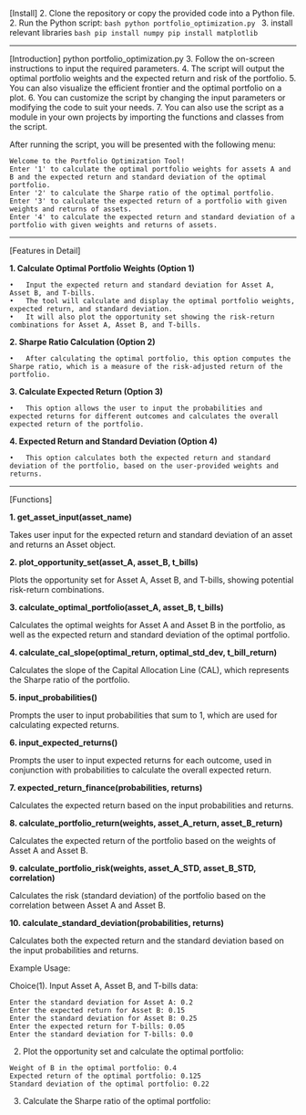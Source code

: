 
[Install]
2. Clone the repository or copy the provided code into a Python file.
	2.	Run the Python script:
        ```bash
        python portfolio_optimization.py
        ```
   3. install relevant libraries
        ```bash
        pip install numpy
        pip install matplotlib
        ```
      
************************************************************************************************************************************************************************************
[Introduction]
python portfolio_optimization.py
    3.	Follow the on-screen instructions to input the required parameters.
    4.	The script will output the optimal portfolio weights and the expected return and risk of the portfolio.
    5.	You can also visualize the efficient frontier and the optimal portfolio on a plot.
    6.	You can customize the script by changing the input parameters or modifying the code to suit your needs.
    7.	You can also use the script as a module in your own projects by importing the functions and classes from the script.

After running the script, you will be presented with the following menu:
``````
Welcome to the Portfolio Optimization Tool!
Enter '1' to calculate the optimal portfolio weights for assets A and B and the expected return and standard deviation of the optimal portfolio.
Enter '2' to calculate the Sharpe ratio of the optimal portfolio.
Enter '3' to calculate the expected return of a portfolio with given weights and returns of assets.
Enter '4' to calculate the expected return and standard deviation of a portfolio with given weights and returns of assets.
``````

************************************************************************************************************************************************************************************

[Features in Detail]

**1. Calculate Optimal Portfolio Weights (Option 1)**

	•	Input the expected return and standard deviation for Asset A, Asset B, and T-bills.
	•	The tool will calculate and display the optimal portfolio weights, expected return, and standard deviation.
	•	It will also plot the opportunity set showing the risk-return combinations for Asset A, Asset B, and T-bills.

**2. Sharpe Ratio Calculation (Option 2)**

	•	After calculating the optimal portfolio, this option computes the Sharpe ratio, which is a measure of the risk-adjusted return of the portfolio.

**3. Calculate Expected Return (Option 3)**

	•	This option allows the user to input the probabilities and expected returns for different outcomes and calculates the overall expected return of the portfolio.

**4. Expected Return and Standard Deviation (Option 4)**

	•	This option calculates both the expected return and standard deviation of the portfolio, based on the user-provided weights and returns.


************************************************************************************************************************************************************************************
[Functions]

**1. get_asset_input(asset_name)**

Takes user input for the expected return and standard deviation of an asset and returns an Asset object.

**2. plot_opportunity_set(asset_A, asset_B, t_bills)**

Plots the opportunity set for Asset A, Asset B, and T-bills, showing potential risk-return combinations.

**3. calculate_optimal_portfolio(asset_A, asset_B, t_bills)**

Calculates the optimal weights for Asset A and Asset B in the portfolio, as well as the expected return and standard deviation of the optimal portfolio.

**4. calculate_cal_slope(optimal_return, optimal_std_dev, t_bill_return)**

Calculates the slope of the Capital Allocation Line (CAL), which represents the Sharpe ratio of the portfolio.

**5. input_probabilities()**

Prompts the user to input probabilities that sum to 1, which are used for calculating expected returns.

**6. input_expected_returns()**

Prompts the user to input expected returns for each outcome, used in conjunction with probabilities to calculate the overall expected return.

**7. expected_return_finance(probabilities, returns)**

Calculates the expected return based on the input probabilities and returns.

**8. calculate_portfolio_return(weights, asset_A_return, asset_B_return)**

Calculates the expected return of the portfolio based on the weights of Asset A and Asset B.

**9. calculate_portfolio_risk(weights, asset_A_STD, asset_B_STD, correlation)**

Calculates the risk (standard deviation) of the portfolio based on the correlation between Asset A and Asset B.

**10. calculate_standard_deviation(probabilities, returns)**

Calculates both the expected return and the standard deviation based on the input probabilities and returns.

Example Usage: 

Choice(1).	Input Asset A, Asset B, and T-bills data:
```Enter the expected return for Asset A: 0.1
Enter the standard deviation for Asset A: 0.2
Enter the expected return for Asset B: 0.15
Enter the standard deviation for Asset B: 0.25
Enter the expected return for T-bills: 0.05
Enter the standard deviation for T-bills: 0.0
```

2.	Plot the opportunity set and calculate the optimal portfolio:
```Weight of A in the optimal portfolio: 0.6
Weight of B in the optimal portfolio: 0.4
Expected return of the optimal portfolio: 0.125
Standard deviation of the optimal portfolio: 0.22
```

3. Calculate the Sharpe ratio of the optimal portfolio:
```Sharpe ratio of the optimal portfolio: 0.22727272727272727
```

